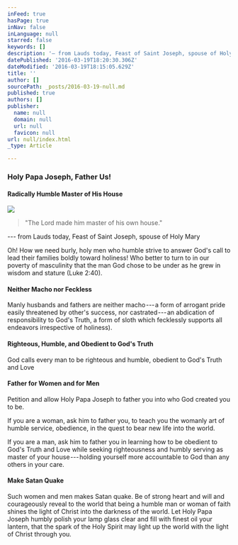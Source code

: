 ```yaml
---
inFeed: true
hasPage: true
inNav: false
inLanguage: null
starred: false
keywords: []
description: '— from Lauds today, Feast of Saint Joseph, spouse of Holy Mary'
datePublished: '2016-03-19T18:20:30.306Z'
dateModified: '2016-03-19T18:15:05.629Z'
title: ''
author: []
sourcePath: _posts/2016-03-19-null.md
published: true
authors: []
publisher:
  name: null
  domain: null
  url: null
  favicon: null
url: null/index.html
_type: Article

---
```

### Holy Papa Joseph, Father Us!

#### Radically Humble Master of His House
![](https://the-grid-user-content.s3-us-west-2.amazonaws.com/699e7a3e-0d27-4f95-aa0b-6f38b41dc0b6.jpg)

> "The Lord made him master of his own house."

--- from Lauds today, Feast of Saint Joseph, spouse of Holy Mary

Oh! How we need burly, holy men who humble strive to answer God's call to lead their families boldly toward holiness! Who better to turn to in our poverty of masculinity that the man God chose to be under as he grew in wisdom and stature (Luke 2:40).

#### Neither Macho nor Feckless

Manly husbands and fathers are neither macho --- a form of arrogant pride easily threatened by other's success, nor castrated --- an abdication of responsibility to God's Truth, a form of sloth which fecklessly supports all endeavors irrespective of holiness).

#### Righteous, Humble, and Obedient to God's Truth

God calls every man to be righteous and humble, obedient to God's Truth and Love

#### Father for Women and for Men

Petition and allow Holy Papa Joseph to father you into who God created you to be.

If you are a woman, ask him to father you, to teach you the womanly art of humble service, obedience, in the quest to bear new life into the world.

If you are a man, ask him to father you in learning how to be obedient to God's Truth and Love while seeking righteousness and humbly serving as master of your house --- holding yourself more accountable to God than any others in your care.

#### Make Satan Quake

Such women and men makes Satan quake. Be of strong heart and will and courageously reveal to the world that being a humble man or woman of faith shines the light of Christ into the darkness of the world. Let Holy Papa Joseph humbly polish your lamp glass clear and fill with finest oil your lantern, that the spark of the Holy Spirit may light up the world with the light of Christ through you.